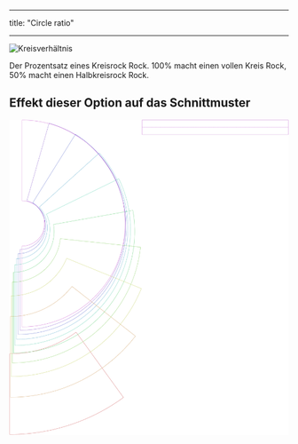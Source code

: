 - - -
title: "Circle ratio"
- - -

![Kreisverhältnis](circleratio.svg)

Der Prozentsatz eines Kreisrock Rock. 100% macht einen vollen Kreis Rock, 50% macht einen Halbkreisrock Rock.

## Effekt dieser Option auf das Schnittmuster

![Dieses Bild zeigt den Effekt dieser Option, indem es mehrere Varianten überlagert, die einen anderen Wert für diese Option haben](sandy_circleratio_sample.svg "Effect of this option on the pattern")
